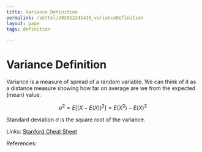```yaml
---
title: Variance Definition
permalink: /zettel/202012241415_varianceDefinition
layout: page
tags: definition

---
```

# Variance Definition

Variance is a measure of spread of a random variable. We can think of it as a distance measure showing
how far on average are we from the expected (mean) value.

$$
\sigma^2 = E \Big[ \big( X - E(X) \big)^2 \Big] = E(X^2) - E(X)^2
$$

Standard deviation $\sigma$ is the square root of the variance.

Links: [Stanford Cheat Sheet](https://stanford.edu/~shervine/teaching/cme-106/cheatsheet-probability)

References: 

